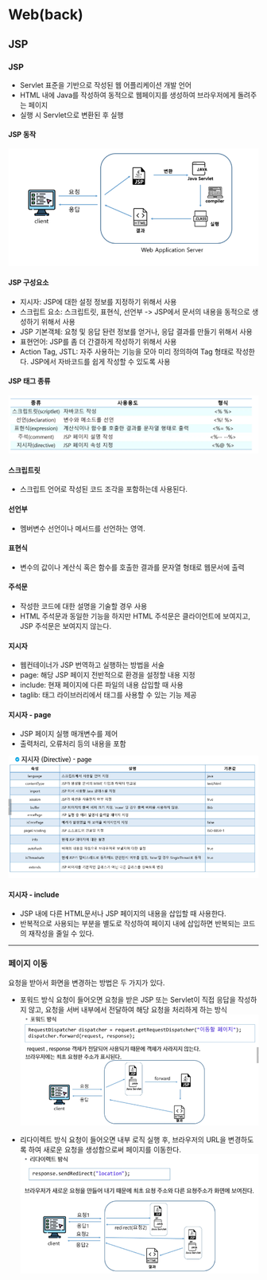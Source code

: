 # Web(back)
## JSP
### JSP
- Servlet 표준을 기반으로 작성된 웹 어플리케이션 개발 언어
- HTML 내에 Java를 작성하여 동적으로 웹페이지를 생성하여 브라우저에게 돌려주는 페이지
- 실행 시 Servlet으로 변환된 후 실행

#### JSP 동작
![alt text](image.png)

#### JSP 구성요소
- 지시자: JSP에 대한 설정 정보를 지정하기 위해서 사용
- 스크립트 요소: 스크립트릿, 표현식, 선언부 -> JSP에서 문서의 내용을 동적으로 생성하기 위해서 사용
- JSP 기본객체: 요청 및 응답 돤련 정보를 얻거나, 응답 결과를 만들기 위해서 사용
- 표현언어: JSP를 좀 더 간결하게 작성하기 위해서 사용
- Action Tag, JSTL: 자주 사용하는 기능을 모아 미리 정의하여 Tag 형태로 작성한다. JSP에서 자바코드를 쉽게 작성할 수 있도록 사용

#### JSP 태그 종류
![alt text](image-1.png)

#### 스크립트릿
- 스크립트 언어로 작성된 코드 조각을 포함하는데 사용된다.

#### 선언부
- 멤버변수 선언이나 메서드를 선언하는 영역.

#### 표현식
- 변수의 값이나 계산식 혹은 함수를 호출한 결과를 문자열 형태로 웹문서에 출력

#### 주석문
- 작성한 코드에 대한 설명을 기술할 경우 사용
- HTML 주석문과 동일한 기능을 하지만 HTML 주석문은 클라이언트에 보여지고, JSP 주석문은 보여지지 않는다.

#### 지시자
- 웹컨테이너가 JSP 번역하고 실행하는 방법을 서술
- page: 해당 JSP 페이지 전반적으로 환경을 설정할 내용 지정
- include: 현재 페이지에 다른 파일의 내용 삽입할 때 사용
- taglib: 태그 라이브러리에서 태그를 사용할 수 있는 기능 제공

#### 지시자 - page
- JSP 페이지 실행 매개변수를 제어
- 출력처리, 오류처리 등의 내용을 포함

![alt text](image-2.png)

#### 지시자 - include
- JSP 내에 다른 HTML문서나 JSP 페이지의 내용을 삽입할 때 사용한다.
- 반복적으로 사용되는 부분을 별도로 작성하여 페이지 내에 삽입하면 반복되는 코드의 재작성을 줄일 수 있다.

---

### 페이지 이동
요청을 받아서 화면을 변경하는 방법은 두 가지가 있다.
- 포워드 방식
    요청이 들어오면 요청을 받은 JSP 또는 Servlet이 직접 응답을 작성하지 않고, 요청을 서버 내부에서 전달하여 해당 요청을 처리하게 하는 방식
    ![alt text](image-3.png)

- 리다이렉트 방식
    요청이 들어오면 내부 로직 실행 후, 브라우저의 URL을 변경하도록 하여 새로운 요청을 생성함으로써 페이지를 이동한다.
    ![alt text](image-4.png)

